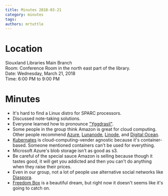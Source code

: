 ```yaml
---
title: Minutes 2018-03-21
category: minutes
tags:
authors: mrtuttle
---
```


# Location

Siouxland Libraries Main Branch  
Room: Conference Room in the north east part of the library.  
Date: Wednesday, March 21, 2018  
Time: 6:00 PM to 9:00 PM

# Minutes

* It's hard to find a Linux distro for SPARC processors.
* Discussed note-taking solutions.
* Everyone learned how to pronounce ["Yggdrasil"](https://www.merriam-webster.com/dictionary/Yggdrasil?pronunciation&lang=en_us&dir=y&file=yggdra01).
* Some people in the group think Amazon is great for cloud computing.  Other people recommend [Azure](https://azure.microsoft.com/en-us/), [Lunanode](https://www.lunanode.com/), [Linode](https://www.linode.com/), and [Digital Ocean](https://www.digitalocean.com/).
* [Kubernates](https://kubernetes.io/) is cloud-computing-vender agnostic because it's container-based.  Someone mentioned containers can't be used for everything.
* Microsoft Azure's blob storage isn't as good as s3.
* Be careful of the special sauce Amazon is selling because though it tastes good, it will get you addicted and then you can't do anything when they raise their prices.
* Even in our group, not a lot of people use alternative social networks like [Diaspora](https://diasporafoundation.org/).
* [Freedom Box](https://salsa.debian.org/freedombox-team/plinth) is a beautiful dream, but right now it doesn't seems like it's going to catch on.
